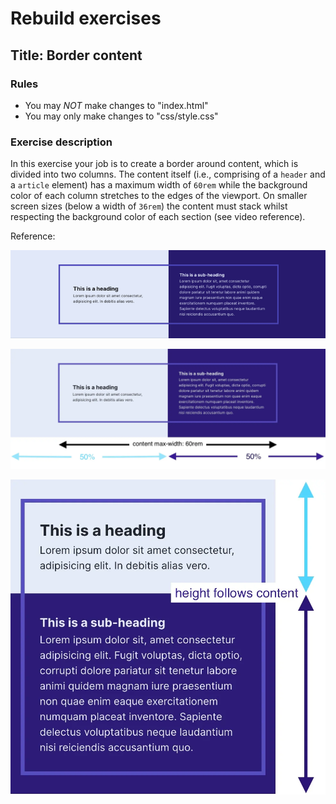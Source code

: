 # Rebuild exercises

## Title: Border content

### Rules

- You may _NOT_ make changes to "index.html"
- You may only make changes to "css/style.css"

### Exercise description

In this exercise your job is to create a border around content, which is divided into two columns. The content itself (i.e., comprising of a `header` and a `article` element) has a maximum width of `60rem` while the background color of each column stretches to the edges of the viewport. On smaller screen sizes (below a width of `36rem`) the content must stack whilst respecting the background color of each section (see video reference).

Reference:

![Border content](border-content.gif "border content reference")

![Border content](border-content.webp "border content")

![Border content mobile](border-content-mobile.webp "border content mobile")
